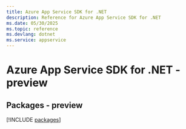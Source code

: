 ```yaml
---
title: Azure App Service SDK for .NET
description: Reference for Azure App Service SDK for .NET
ms.date: 05/30/2025
ms.topic: reference
ms.devlang: dotnet
ms.service: appservice
---
```

# Azure App Service SDK for .NET - preview
## Packages - preview
[!INCLUDE [packages](app-service-index.md)]